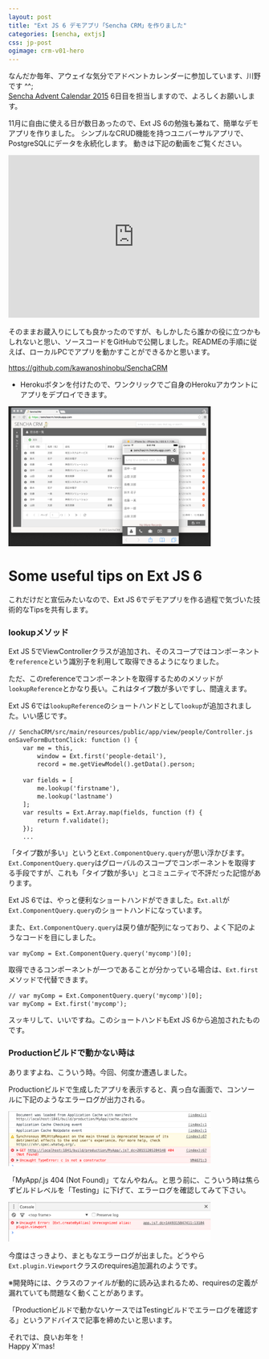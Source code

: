 ```yaml
---
layout: post
title: "Ext JS 6 デモアプリ「Sencha CRM」を作りました"
categories: [sencha, extjs]
css: jp-post
ogimage: crm-v01-hero
---
```


なんだか毎年、アウェイな気分でアドベントカレンダーに参加しています、川野です ^^;  
<a href="http://www.adventar.org/calendars/1041" target="_blank">Sencha Advent Calendar 2015</a> 6日目を担当しますので、よろしくお願いします。

11月に自由に使える日が数日あったので、Ext JS 6の勉強も兼ねて、簡単なデモアプリを作りました。 シンプルなCRUD機能を持つユニバーサルアプリで、PostgreSQLにデータを永続化します。
動きは下記の動画をご覧ください。

<iframe src="https://player.vimeo.com/video/147315133" width="500" height="323" frameborder="0" webkitallowfullscreen mozallowfullscreen allowfullscreen></iframe>

そのままお蔵入りにしても良かったのですが、もしかしたら誰かの役に立つかもしれないと思い、ソースコードをGitHubで公開しました。READMEの手順に従えば、ローカルPCでアプリを動かすことができるかと思います。

<a href="https://github.com/kawanoshinobu/SenchaCRM" target="_blank">https://github.com/kawanoshinobu/SenchaCRM</a>  
* Herokuボタンを付けたので、ワンクリックでご自身のHerokuアカウントにアプリをデプロイできます。

<img src="/public/images/crm-v01-hero.jpg" style="width:80%"/>

# Some useful tips on Ext JS 6

これだけだと宣伝みたいなので、Ext JS 6でデモアプリを作る過程で気づいた技術的なTipsを共有します。

### lookupメソッド

Ext JS 5でViewControllerクラスが追加され、そのスコープではコンポーネントを`reference`という識別子を利用して取得できるようになりました。

ただ、このreferenceでコンポーネントを取得するためのメソッドが`lookupReference`とかなり長い。これはタイプ数が多いですし、間違えます。

Ext JS 6では`lookupReference`のショートハンドとして`lookup`が追加されました。いい感じです。

    // SenchaCRM/src/main/resources/public/app/view/people/Controller.js
    onSaveFormButtonClick: function () {
        var me = this,
            window = Ext.first('people-detail'),
            record = me.getViewModel().getData().person;

        var fields = [
            me.lookup('firstname'),
            me.lookup('lastname')
        ];
        var results = Ext.Array.map(fields, function (f) {
            return f.validate();
        });
        ...

「タイプ数が多い」というと`Ext.ComponentQuery.query`が思い浮かびます。
`Ext.ComponentQuery.query`はグローバルのスコープでコンポーネントを取得する手段ですが、これも「タイプ数が多い」とコミュニティで不評だった記憶があります。

Ext JS 6では、やっと便利なショートハンドができました。`Ext.all`が`Ext.ComponentQuery.query`のショートハンドになっています。

また、`Ext.ComponentQuery.query`は戻り値が配列になっており、よく下記のようなコードを目にしました。

    var myComp = Ext.ComponentQuery.query('mycomp')[0];

取得できるコンポーネントが一つであることが分かっている場合は、`Ext.first`メソッドで代替できます。

    // var myComp = Ext.ComponentQuery.query('mycomp')[0];
    var myComp = Ext.first('mycomp');

スッキリして、いいですね。このショートハンドもExt JS 6から追加されたものです。

### Productionビルドで動かない時は

ありますよね、こういう時。今回、何度か遭遇しました。

Productionビルドで生成したアプリを表示すると、真っ白な画面で、コンソールに下記のようなエラーログが出力される。

<img src="/public/images/crm-p-error.png" style="width:80%"/>

「MyApp/.js 404 (Not Found)」てなんやねん。と思う前に、こういう時は焦らずビルドレベルを「Testing」に下げて、エラーログを確認してみて下さい。

<img src="/public/images/crm-t-error.png" style="width:80%"/>

今度はさっきより、まともなエラーログが出ました。どうやら`Ext.plugin.Viewport`クラスのrequires追加漏れのようです。

※開発時には、クラスのファイルが動的に読み込まれるため、requiresの定義が漏れていても問題なく動くことがあります。

「Productionビルドで動かないケースではTestingビルドでエラーログを確認する」というアドバイスで記事を締めたいと思います。

それでは、良いお年を！  
Happy X'mas!
